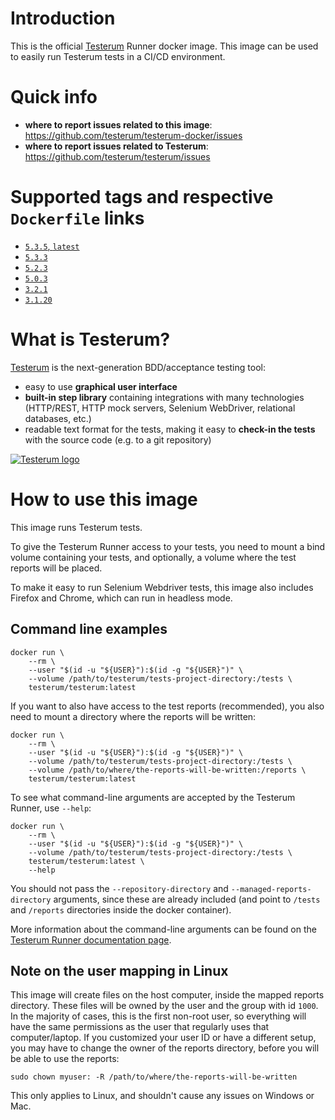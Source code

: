 # Introduction

This is the official [Testerum](https://testerum.com/) Runner docker image.
This image can be used to easily run Testerum tests in a CI/CD environment.

# Quick info

* **where to report issues related to this image**: https://github.com/testerum/testerum-docker/issues
* **where to report issues related to Testerum**: https://github.com/testerum/testerum/issues


# Supported tags and respective ``Dockerfile`` links

* [``5.3.5``, ``latest``](https://github.com/testerum/testerum-docker/blob/release-5.3.5/Dockerfile)
* [``5.3.3``](https://github.com/testerum/testerum-docker/blob/release-5.3.3/Dockerfile)
* [``5.2.3``](https://github.com/testerum/testerum-docker/blob/release-5.2.3/Dockerfile)
* [``5.0.3``](https://github.com/testerum/testerum-docker/blob/release-5.2.3/Dockerfile)
* [``3.2.1``](https://github.com/testerum/testerum-docker/blob/release-3.2.1/Dockerfile)
* [``3.1.20``](https://github.com/testerum/testerum-docker/blob/release-3.1.20/Dockerfile)

# What is Testerum?

[Testerum](https://testerum.com/) is the next-generation BDD/acceptance testing tool:
* easy to use **graphical user interface**
* **built-in step library** containing integrations with many technologies (HTTP/REST, HTTP mock servers, Selenium WebDriver, relational databases, etc.)
* readable text format for the tests, making it easy to **check-in the tests** with the source code (e.g. to a git repository)

[![Testerum logo](https://testerum.com/img/logo.png)](https://testerum.com/)


# How to use this image

This image runs Testerum tests. 

To give the Testerum Runner access to your tests, you need to mount a bind volume containing your tests, and optionally, a volume where the test reports will be placed.

To make it easy to run Selenium Webdriver tests, this image also includes Firefox and Chrome, which can run in headless mode.

## Command line examples

```shell script
docker run \
    --rm \
    --user "$(id -u "${USER}"):$(id -g "${USER}")" \
    --volume /path/to/testerum/tests-project-directory:/tests \
    testerum/testerum:latest
```

If you want to also have access to the test reports (recommended), you also need to mount a directory where the reports will be written:

```shell script
docker run \
    --rm \
    --user "$(id -u "${USER}"):$(id -g "${USER}")" \
    --volume /path/to/testerum/tests-project-directory:/tests \
    --volume /path/to/where/the-reports-will-be-written:/reports \
    testerum/testerum:latest
```

To see what command-line arguments are accepted by the Testerum Runner, use ``--help``:
```shell script
docker run \
    --rm \
    --user "$(id -u "${USER}"):$(id -g "${USER}")" \
    --volume /path/to/testerum/tests-project-directory:/tests \
    testerum/testerum:latest \
    --help
```

You should not pass the ``--repository-directory`` and ``--managed-reports-directory`` arguments, since these are already included (and point to ``/tests`` and ``/reports`` directories inside the docker container).

More information about the command-line arguments can be found on the [Testerum Runner documentation page](https://testerum.com/documentation/backend/runner/).

## Note on the user mapping in Linux

This image will create files on the host computer, inside the mapped reports directory. These files will be owned by the user and the group with id ``1000``. In the majority of cases, this is the first non-root user, so everything will have the same permissions as the user that regularly uses that computer/laptop. If you customized your user ID or have a different setup, you may have to change the owner of the reports directory, before you will be able to use the reports:

```shell script
sudo chown myuser: -R /path/to/where/the-reports-will-be-written
```

This only applies to Linux, and shouldn't cause any issues on Windows or Mac.
